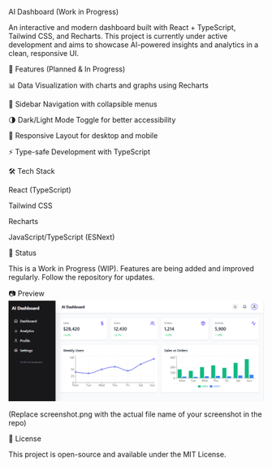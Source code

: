 AI Dashboard (Work in Progress)

An interactive and modern dashboard built with React + TypeScript, Tailwind CSS, and Recharts.
This project is currently under active development and aims to showcase AI-powered insights and analytics in a clean, responsive UI.

🚀 Features (Planned & In Progress)

📊 Data Visualization with charts and graphs using Recharts

📂 Sidebar Navigation with collapsible menus

🌗 Dark/Light Mode Toggle for better accessibility

📱 Responsive Layout for desktop and mobile

⚡ Type-safe Development with TypeScript

🛠️ Tech Stack

React (TypeScript)

Tailwind CSS

Recharts

JavaScript/TypeScript (ESNext)

📌 Status

This is a Work in Progress (WIP). Features are being added and improved regularly.
Follow the repository for updates.

📷 Preview
<img src="dashboard.png" alt="AI Dashboard Preview" width="800" />

(Replace screenshot.png with the actual file name of your screenshot in the repo)

📜 License

This project is open-source and available under the MIT License.